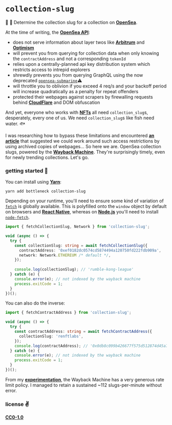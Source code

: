 # `collection-slug`
🧸 🤖 Determine the collection slug for a collection on [__OpenSea__](https://opensea.io).

At the time of writing, the [__OpenSea API__](https://docs.opensea.io/reference/api-overview):
- does not serve information about layer twos like [__Arbitrum__](https://arbitrum.io/) and [__Optimism__](https://www.optimism.io/)
- will prevent you from querying for collection data when only knowing the `contractAddress` and not a corresponding `tokenId`
- relies upon a centrally-planned api key distribution system which restricts access to intrepid explorers
- shrewdly prevents you from querying GraphQL using the now deprecated [`opensea-submarine`](https://github.com/cawfree/opensea-submarine)⚠️
- will throttle you to oblivion if you exceed 4 req/s and your backoff period will increase quadratically as a penalty for repeat offenders
- protected their webpages against scrapers by firewalling requests behind [__CloudFlare__](https://www.cloudflare.com/en-gb/) and DOM obfuscation

And yet, everyone who works with [__NFTs__](https://ethereum.org/en/nft/) all need `collection_slug`s, desperately, every one of us. We need `collection_slug`s like fish need water. 🐟

I was researching how to bypass these limitations and encountered [__an article__](https://scrapeops.io/web-scraping-playbook/how-to-bypass-cloudflare/) that suggested we could work around such access restrictions by using archived copies of webpages... So here we are. OpenSea collection slugs, powered by the [__Wayback Machine__](https://web.archive.org/). They're surprisingly timely, even for newly trending collections. Let's go.

### getting started 🚀

You can install using [__Yarn__](https://yarnpkg.com):

```shell
yarn add bottleneck collection-slug
```

Depending on your runtime, you'll need to ensure some kind of variation of [`fetch`](https://developer.mozilla.org/en-US/docs/Web/API/Fetch_API) is globally available. This is polyfilled onto the `window` object by default on browsers and [__React Native__](https://reactnative.dev), whereas on [__Node.js__](https://nodejs.org/en/) you'll need to install [`node-fetch`](https://www.npmjs.com/package/node-fetch).

```typescript
import { fetchCollectionSlug, Network } from 'collection-slug';

void (async () => {
  try {
    const collectionSlug: string = await fetchCollectionSlug({
      contractAddress: '0xef0182dc0574cd5874494a120750fd222fdb909a',
      network: Network.ETHEREUM /* default */,
    });
    
    console.log(collectionSlug); // 'rumble-kong-league'
  } catch (e) {
    console.error(e); // not indexed by the wayback machine
    process.exitCode = 1;
  }
})();
```

You can also do the inverse:

```typescript
import { fetchContractAddress } from 'collection-slug';

void (async () => {
  try {
    const contractAddress: string = await fetchContractAddress({
      collectionSlug: 'renftlabs',
    });
    console.log(contractAddress); // '0x0db8c099b426677f575d512874d45a767e9acc3c'
  } catch (e) {
    console.error(e); // not indexed by the wayback machine
    process.exitCode = 1;
  }
})();
```

From my [__experimentation__](scripts/rate-limit.ts), the Wayback Machine has a very generous rate limit policy. I managed to retain a sustained ~112 slugs-per-minute without error.

### license ✌️
[__CC0-1.0__](./LICENSE)
